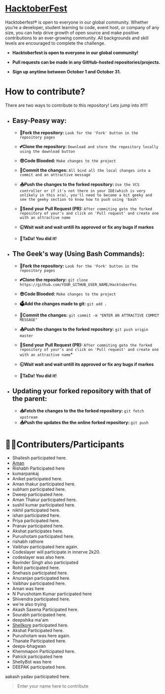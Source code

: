 # [HacktoberFest](https://hacktoberfest.digitalocean.com/)

Hacktoberfest® is open to everyone in our global community. Whether you’re a developer, student learning to code, event host, or company of any size, you can help drive growth of open source and make positive contributions to an ever-growing community. All backgrounds and skill levels are encouraged to complete the challenge.

- **Hacktoberfest is open to everyone in our global community!**

- **Pull requests can be made in any GitHub-hosted repositories/projects.**

- **Sign up anytime between October 1 and October 31.**

# How to contribute?

There are two ways to contribute to this repository! Lets jump into it!!!!

- ## Easy-Peasy way:
  
  - **🍴Fork the repository:**  `Look for the 'Fork' button in the repository pages`
  
  - **💕Clone the repository:**  `Download and store the repository locally using the download button`
  
  - **😎Code Blooded:**  `Make changes to the project`
  
  - **📝Commit the changes:** `All bind all the local changes into a commit and an attractive message`
  
  - **📤Push the changes to the forked repository:** `Use the VCS controller or if it's not there in your IDE(which is very unlikely in this era), you'll need to become a bit geeky and see the geeky section to know how to push using 'bash'`
  
  - **🙏Send your Pull Request (PR):** `After commiting goto the forked repository of your's and click on 'Pull request' and create one with an attractive name`
  
  - **🕤Wait wait and wait untill its approved or fix any bugs if markes**
  
  - **🎉TaDa! You did it!**
  
- ## The Geek's way (Using Bash Commands):
  
   - **🍴Fork the repository:** `Look for the 'Fork' button in the repository pages`
   
   - **💕Clone the repository:** `git clone https://github.com/YOUR_GITHUB_USER_NAME/HacktoberFes`
   
   - **😎Code Blooded:**  `Make changes to the project`
   
   - **🗳Add the changes made to git:** `git add .`
   
   - **📝Commit the changes:** `git commit -m "ENTER AN ATTRACTIVE COMMIT MESSAGE"`
   
   - **📤Push the changes to the forked repository:** `git push origin master`
   
   - **🙏Send your Pull Request (PR):** `After commiting goto the forked repository of your's and click on 'Pull request' and create one with an attractive name`*
   
   - **🕤Wait wait and wait untill its approved or fix any bugs if markes**
   - **🎉TaDa! You did it!**
   
- ## Updating your forked repository with that of the parent:
  - **📥Fetch the changes to the the forked repository:** `git fetch upstream`
  - **📤Push the updates the the online forked repository:** `git push`

# 👨‍💻Contributers/Participants
- Shailesh participated here.
- [Aman](http://www.github.com/amannirala13)
- Rishabh Participated here
- kumarpankaj
- Aniket participated here.
- Aman thakur participated here.
- subham participated here.
- Dweep participated here.
- Aman Thakur participated here.
- sushil kumar participated here.
- nikhil participated here.
- ishan participated here.
- Priya participated here.
- Pranav participated here.
- Akshat participates here.
- Purushotam participated here.
- rishabh rathore
- Vaibhav participated here again.
- Codeslayer will participate in innerve 2k20.
- codeslayer was also here.
- Ravinder Singh also participated
- Rohit participated here.
- Snehasis participated here.
- Anuranjan participated here.
- Vaibhav participated here.
- Aman was here
- N Purushotam Kumar participated here
- Shivendra participated here.
- we're also trying
- Akash Saxena Participated here.
- Sourabh participated here.
- deepshika ma'am
- [Shellkore](http://www.github.com/shellkore) participated here.
- Akshat Participated here.
- Purushotam was here again.
- Thanate Participated here.
- deeps-bhagwan
- Khemmapon Participated here.
- Patrick participated here
- ShellyBot was here
- DEEPAK participated here.

aakash yadav participated here.

> Enter your name here to contribute
